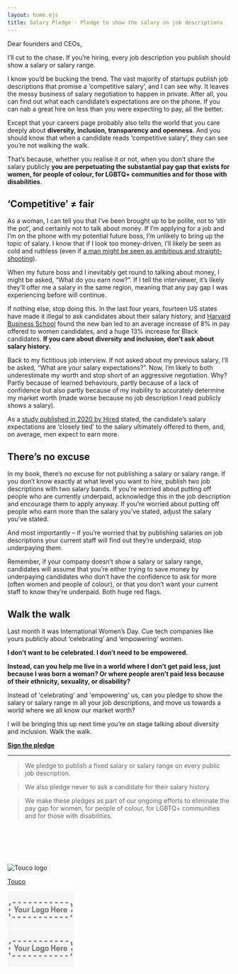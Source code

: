 ```yaml
---
layout: home.ejs
title: Salary Pledge · Pledge to show the salary on job descriptions
---
```



Dear founders and CEOs,

I’ll cut to the chase. If you’re hiring, every job description you publish should show a salary or salary range.

I know you’d be bucking the trend. The vast majority of startups publish job descriptions that promise a ‘competitive salary’, and I can see why. It leaves the messy business of salary negotiation to happen in private. After all, you can find out what each candidate’s expectations are on the phone. If you can nab a great hire on less than you were expecting to pay, all the better.

Except that your careers page probably also tells the world that you care deeply about **diversity, inclusion, transparency and openness**. And you should know that when a candidate reads ‘competitive salary’, they can see you’re not walking the walk.

That’s because, whether you realise it or not, when you don’t share the salary publicly **you are perpetuating the substantial pay gap that exists for women, for people of colour, for LGBTQ+ communities and for those with disabilities**.

## ‘Competitive’ ≠ fair
As a woman, I can tell you that I’ve been brought up to be polite, not to ‘stir the pot’, and certainly not to talk about money. If I’m applying for a job and I’m on the phone with my potential future boss, I’m unlikely to bring up the topic of salary. I know that if I look too money-driven, I’ll likely be seen as cold and ruthless (even if [a man might be seen as ambitious and straight-shooting](https://www.leadershippsychologyinstitute.com/women-the-leadership-labyrinth-howard-vs-heidi/)).

When my future boss and I inevitably get round to talking about money, I might be asked, “What do you earn now?”. If I tell the interviewer, it’s likely they’ll offer me a salary in the same region, meaning that any pay gap I was experiencing before will continue.

If nothing else, stop doing this. In the last four years, fourteen US states have made it illegal to ask candidates about their salary history, and [Harvard Business School](https://hbr.org/2020/07/stop-asking-job-candidates-for-their-salary-history) found the new ban led to an average increase of 8% in pay offered to women candidates, and a huge 13% increase for Black candidates. **If you care about diversity and inclusion, don’t ask about salary history.**

Back to my fictitious job interview. If not asked about my previous salary, I’ll be asked, “What are your salary expectations?”. Now, I’m likely to both underestimate my worth and stop short of an aggressive negotiation. Why? Partly because of learned behaviours, partly because of a lack of confidence but also partly because of my inability to accurately determine my market worth (made worse because no job description I read publicly shows a salary).

As a [study published in 2020 by Hired](https://hired.com/h/wage-inequality-report#intro) stated, the candidate’s salary expectations are ‘closely tied’ to the salary ultimately offered to them, and, on average, men expect to earn more.

## There’s no excuse
In my book, there’s no excuse for not publishing a salary or salary range. If you don’t know exactly at what level you want to hire, publish two job descriptions with two salary bands. If you’re worried about putting off people who are currently underpaid, acknowledge this in the job description and encourage them to apply anyway. If you’re worried about putting off people who earn more than the salary you’ve stated, adjust the salary you’ve stated.

And most importantly – if you’re worried that by publishing salaries on job descriptions your current staff will find out they’re underpaid, stop underpaying them.

Remember, if your company doesn’t show a salary or salary range, candidates will assume that you’re either trying to save money by underpaying candidates who don’t have the confidence to ask for more (often women and people of colour), or that you don’t want your current staff to know they’re underpaid. Both huge red flags.

## Walk the walk
Last month it was International Women’s Day. Cue tech companies like yours publicly about ‘celebrating’ and ‘empowering’ women.

**I don’t want to be celebrated. I don’t need to be empowered.**

**Instead, can you help me live in a world where I don’t get paid less, just because I was born a woman? Or where people aren’t paid less because of their ethnicity, sexuality, or disability?**

Instead of 'celebrating' and 'empowering' us, can you pledge to show the salary or salary range in all your job descriptions, and move us towards a world where we all know our market worth?

I will be bringing this up next time you’re on stage talking about diversity and inclusion. Walk the walk.

**[Sign the pledge](mailto:bkursar@gmail.com?subject=I%20want%20to%20sign%20the%20salary%20pledge)**

---


> We pledge to publish a fixed salary or salary range on every public job description.

> We also pledge never to ask a candidate for their salary history.

> We make these pledges as part of our ongoing efforts to eliminate the pay gap for women, for people of colour, for LGBTQ+ communities and for those with disabilities.

<div class="row" style="margin-top: 100px; margin-bottom: 100px">
  <div class="column">
    <img src="/img/touco-logo.png" alt="Touco logo" width="150">
    </p>
    <p><a href="https://usetouco.com/">Touco</a></p>
  </div>
  <div class="column">
    <img src="/img/your-logo.png" alt="Touco logo" width="150">
  </div>
  <div class="column">
    <img src="/img/your-logo.png" alt="Touco logo" width="150">
  </div>
</div>
